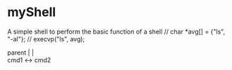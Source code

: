 # myShell
A simple shell to perform the basic function of a shell
//    char *avg[] = {"ls", "-al"};
//    execvp("ls", avg);

parent
 |             |  
cmd1    <->   cmd2